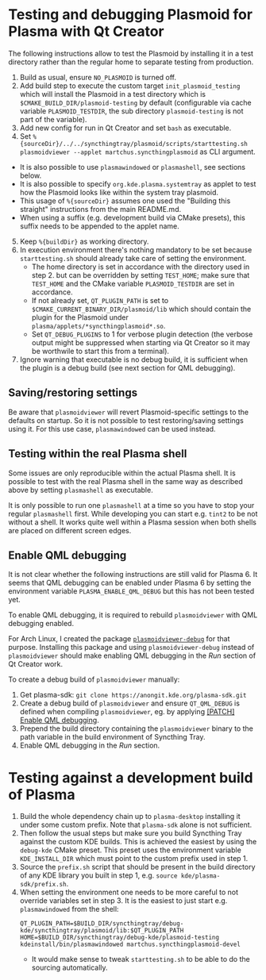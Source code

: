 # Testing and debugging Plasmoid for Plasma with Qt Creator
The following instructions allow to test the Plasmoid by installing it in a test directory
rather than the regular home to separate testing from production.

1. Build as usual, ensure `NO_PLASMOID` is turned off.
2. Add build step to execute the custom target `init_plasmoid_testing` which
   will install the Plasmoid in a test directory which is `$CMAKE_BUILD_DIR/plasmoid-testing`
   by default (configurable via cache variable `PLASMOID_TESTDIR`, the sub directory
   `plasmoid-testing` is not part of the variable).
3. Add new config for run in Qt Creator and set `bash` as executable.
4. Set `%{sourceDir}/../../syncthingtray/plasmoid/scripts/starttesting.sh plasmoidviewer --applet martchus.syncthingplasmoid`
   as CLI argument.
  * It is also possible to use `plasmawindowed` or `plasmashell`, see sections below.
  * It is also possible to specify `org.kde.plasma.systemtray` as applet to test how the Plasmoid
    looks like within the system tray plasmoid.
  * This usage of `%{sourceDir}` assumes one used the "Building this straight" instructions
    from the main README.md.
  * When using a suffix (e.g. development build via CMake presets), this suffix needs to be appended
    to the applet name.
5. Keep `%{buildDir}` as working directory.
6. In execution environment there's nothing mandatory to be set because `starttesting.sh` should
   already take care of setting the environment.
    * The home directory is set in accordance with the directory used in step 2. but can be overridden
      by setting `TEST_HOME`; make sure that `TEST_HOME` and the CMake variable `PLASMOID_TESTDIR` are
      set in accordance.
    * If not already set, `QT_PLUGIN_PATH` is set to `$CMAKE_CURRENT_BINARY_DIR/plasmoid/lib` which
      should contain the plugin for the Plasmoid under `plasma/applets/*syncthingplasmoid*.so`.
    * Set `QT_DEBUG_PLUGINS` to 1 for verbose plugin detection (the verbose output might be suppressed
      when starting via Qt Creator so it may be worthwile to start this from a terminal).
7. Ignore warning that executable is no debug build, it is sufficient when
   the plugin is a debug build (see next section for QML debugging).

## Saving/restoring settings

Be aware that `plasmoidviewer` will revert Plasmoid-specific settings to the defaults on
startup. So it is not possible to test restoring/saving settings using it.
For this use case, `plasmawindowed` can be used instead.

## Testing within the real Plasma shell

Some issues are only reproducible within the actual Plasma shell. It is possible to test
with the real Plasma shell in the same way as described above by setting `plasmashell` as
executable.

It is only possible to run one `plasmashell` at a time so you have to stop your regular
`plasmashell` first. While developing you can start e.g. `tint2` to be not without a shell.
It works quite well within a Plasma session when both shells are placed on different screen
edges.

## Enable QML debugging
It is not clear whether the following instructions are still valid for Plasma 6.
It seems that QML debugging can be enabled under Plasma 6 by setting the environment variable
`PLASMA_ENABLE_QML_DEBUG` but this has not been tested yet.

To enable QML debugging, it is required to rebuild `plasmoidviewer` with QML debugging
enabled.

For Arch Linux, I created the package
[`plasmoidviewer-debug`](https://github.com/Martchus/PKGBUILDs/tree/master/plasmoidviewer-debug/default)
for that purpose. Installing this package and using `plasmoidviewer-debug` instead of `plasmoidviewer`
should make enabling QML debugging in the *Run* section of Qt Creator work.

To create a debug build of `plasmoidviewer` manually:

1. Get plasma-sdk: `git clone https://anongit.kde.org/plasma-sdk.git`
2. Create a debug build of `plasmoidviewer` and ensure `QT_QML_DEBUG` is defined when
   compiling `plasmoidviewer`, eg. by applying
   [[PATCH] Enable QML debugging](https://raw.githubusercontent.com/Martchus/PKGBUILDs/master/plasmoidviewer-debug/default/0001-Enable-QML-debugging.patch).
3. Prepend the build directory containing the `plasmoidviewer` binary to the path variable
   in the build environment of Syncthing Tray.
4. Enable QML debugging in the *Run* section.

# Testing against a development build of Plasma
1. Build the whole dependency chain up to `plasma-desktop` installing it under some custom prefix.
   Note that `plasma-sdk` alone is not sufficient.
2. Then follow the usual steps but make sure you build Syncthing Tray against the custom KDE builds.
   This is achieved the easiest by using the `debug-kde` CMake preset. This preset uses the environment
   variable `KDE_INSTALL_DIR` which must point to the custom prefix used in step 1.
3. Source the `prefix.sh` script that should be present in the build directory of any KDE library
   you built in step 1, e.g. `source kde/plasma-sdk/prefix.sh`.
4. When setting the environment one needs to be more careful to not override variables set in step 3.
   It is the easiest to just start e.g. `plasmawindowed` from the shell:
   ```
   QT_PLUGIN_PATH=$BUILD_DIR/syncthingtray/debug-kde/syncthingtray/plasmoid/lib:$QT_PLUGIN_PATH HOME=$BUILD_DIR/syncthingtray/debug-kde/plasmoid-testing kdeinstall/bin/plasmawindowed martchus.syncthingplasmoid-devel
   ```
      * It would make sense to tweak `starttesting.sh` to be able to do the sourcing automatically.
